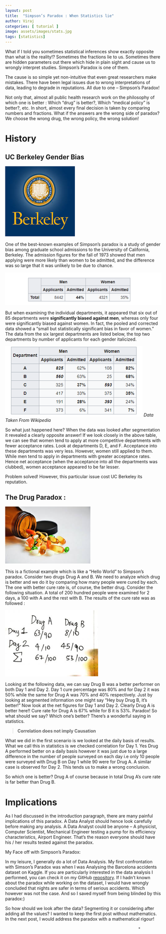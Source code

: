 ```yaml
---
layout: post
title:  "Simpson’s Paradox : When Statistics lie"
author: Viraj
categories: [ tutorial ]
image: assets/images/stats.jpg
tags: [statistics]
---
```

What if I told you sometimes statistical inferences show exactly opposite than what is the reality!? Sometimes the fractions lie to us. Sometimes there are hidden parameters out there which hide in plain sight and cause us to wrongly interpret studies. Simpson’s Paradox is one of them.

The cause is so simple yet non-intuitive that even great researchers make mistakes. There have been legal issues due to wrong interpretations of data, leading to degrade in reputations. All due to one – Simpson’s Paradox!

Not only that, almost all public health research work on the philosophy of which one is better : Which “drug” is better?, Which “medical policy” is better?, etc. In short, almost every final decision is taken by comparing numbers and fractions. What if the answers are the wrong side of paradox? We choose the wrong drug, the wrong policy, the wrong solution!

# History
## UC Berkeley Gender Bias
![UC Berkeley](assets/images/ucb.jpg)

One of the best-known examples of Simpson’s paradox is a study of gender bias among graduate school admissions to the University of California, Berkeley. The admission figures for the fall of 1973 showed that men applying were more likely than women to be admitted, and the difference was so large that it was unlikely to be due to chance.

![Data](assets/images/SP.png)

But when examining the individual departments, it appeared that six out of 85 departments were **significantly biased against men**, whereas only four were significantly biased against women. In fact, the pooled and corrected data showed a “small but statistically significant bias in favor of women.” The data from the six largest departments are listed below, the top two departments by number of applicants for each gender italicized.

![Data1](assets/images/SP1.png)
*Data Taken From Wikipedia*

So what just happened here? When the data was looked after segmentation it revealed a clearly opposite answer! If we look closely in the above table, we can see that women tend to apply at more competitive departments with fewer acceptance rates. Look at departments D, E, and F. Acceptance into these departments was very less. However, women still applied to them. While men tend to apply in departments with greater acceptance rates. Hence net acceptance (when the acceptance into all the departments was clubbed), women acceptance appeared to be far lesser.

Problem solved! However, this particular issue cost UC Berkeley its reputation.

## The Drug Paradox : 

![Drug Paradox](assets/images/drug.jpg)

This is a fictional example which is like a “Hello World” to Simpson’s paradox. Consider two drugs Drug A and B. We need to analyze which drug is better and we do it by comparing how many people were cured by each. The one with better cure rate is, of course, the better drug. Consider the following situation. A total of 200 hundred people were examined for 2 days, a 100 with A and the rest with B. The results of the cure rate was as followed :

![Drug Paradox](assets/images/drug1.jpg)

Looking at the following data, we can say Drug B was a better performer on both Day 1 and Day 2. Day 1 cure percentage was 80% and for Day 2 it was 50% while the same for Drug A was 70% and 40% respectively. Just by looking at segmented information one might say “Hey buy Drug B, it’s better!” Now look at the net figures for Day 1 and Day 2. Clearly Drug A is better here!! Cure rate for Drug A is 67% while for B it is 53%. Paradox! So what should we say? Which one’s better? There’s a wonderful saying in statistics.

> **Correlation does not imply Causation**

What we did in the first scenario is we looked at the daily basis of results. What we call this in statistics is we checked correlation for Day 1. Yes Drug A performed better on a daily basis however it was just due to a large difference in the number of people surveyed on each day i.e only 10 people were surveyed with Drug B on Day 1 while 90 were for Drug A. A similar case is observed for Day 2. This tends us to make a wrong conclusion.

So which one is better? Drug A of course because in total Drug A’s cure rate is far better than Drug B.

# Implications

As I had discussed in the introduction paragraph, there are many painful implications of this paradox. A Data Analyst should hence look carefully before making any analysis. A Data Analyst could be anyone – A physicist, Computer Scientist, Mechanical Engineer testing a pump for its efficiency characteristics, Airport Engineer. That’s the reason everyone should have his / her results tested against the paradox.

My Face off with Simpson’s Paradox:

In my leisure, I generally do a lot of Data Analysis. My first confrontation with Simson’s Paradox was when I was Analysing the Barcelona accidents dataset on Kaggle. If you are particularly interested in the data analysis I performed, you can check it on my GitHub [repository](https://github.com/high-in-entropy/BarcelonaDataset). If I hadn’t known about the paradox while working on the dataset, I would have wrongly concluded that nights are safer in terms of serious accidents. Which however was not the case. And so I saved myself from being blinded by this paradox:)

So how should we look after the data? Segmenting it or considering after adding all the values? I wanted to keep the first post without mathematics. In the next post, I would address the paradox with a mathematical rigour!

                                                                *
